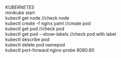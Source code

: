 *KUBERNETES* <br>
minikube start <br>
kubectl get node //check node <br>
kubectl create -f nginx.yaml //create pod <br>
kubectl get pod //check pod <br>
kubectl get pod --show-labels //check pod with label <br>
kubectl describe pod <br>
kubectl delete pod namepod <br>
kubectl port-forward nginx-probe 8080:80
